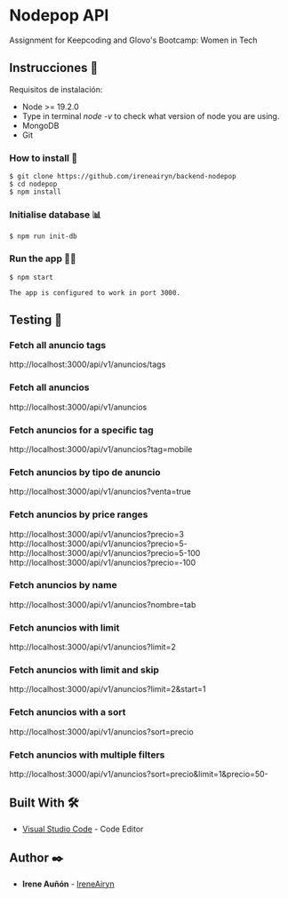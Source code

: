 # Nodepop API

Assignment for Keepcoding and Glovo's Bootcamp: Women in Tech

## Instrucciones 📖

Requisitos de instalación:

- Node >= 19.2.0
- Type in terminal _node -v_ to check what version of node you are using.
- MongoDB
- Git

### How to install 💾

    $ git clone https://github.com/ireneairyn/backend-nodepop
    $ cd nodepop
    $ npm install

### Initialise database 📊

    $ npm run init-db

### Run the app 🏃‍♀️

    $ npm start

    The app is configured to work in port 3000.

## Testing 🧪

### Fetch all anuncio tags

http://localhost:3000/api/v1/anuncios/tags

### Fetch all anuncios

http://localhost:3000/api/v1/anuncios

### Fetch anuncios for a specific tag

http://localhost:3000/api/v1/anuncios?tag=mobile

### Fetch anuncios by tipo de anuncio

http://localhost:3000/api/v1/anuncios?venta=true

### Fetch anuncios by price ranges

http://localhost:3000/api/v1/anuncios?precio=3
http://localhost:3000/api/v1/anuncios?precio=5-
http://localhost:3000/api/v1/anuncios?precio=5-100
http://localhost:3000/api/v1/anuncios?precio=-100

### Fetch anuncios by name

http://localhost:3000/api/v1/anuncios?nombre=tab

### Fetch anuncios with limit

http://localhost:3000/api/v1/anuncios?limit=2

### Fetch anuncios with limit and skip

http://localhost:3000/api/v1/anuncios?limit=2&start=1

### Fetch anuncios with a sort

http://localhost:3000/api/v1/anuncios?sort=precio

### Fetch anuncios with multiple filters

http://localhost:3000/api/v1/anuncios?sort=precio&limit=1&precio=50-

## Built With 🛠️

- [Visual Studio Code](https://code.visualstudio.com/) - Code Editor

## Author ✒️

- **Irene Auñón** - [IreneAiryn](https://github.com/IreneAiryn)
